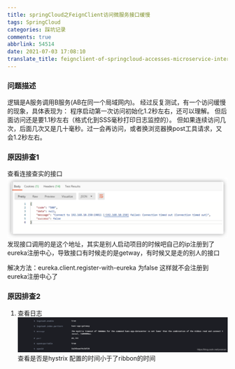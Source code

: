 ```yaml
---
title: springCloud之FeignClient访问微服务接口缓慢
tags: SpringCloud
categories: 踩坑记录
comments: true
abbrlink: 54514
date: 2021-07-03 17:08:10
translate_title: feignclient-of-springcloud-accesses-microservice-interface-slowly
---
```

### 问题描述
逻辑是A服务调用B服务(AB在同一个局域网内)。 经过反复测试，有一个访问缓慢的现象，具体表现为：
程序启动第一次访问初始化1.2秒左右，还可以理解。
但后面访问还是要1.1秒左右（格式化到SSS毫秒打印日志监控的）。
但如果连续访问几次，后面几次又是几十毫秒。过一会再访问，或者换浏览器换post工具请求，又会1.2秒左右。

### 原因排查1
查看连接查实的接口
![请求缓慢2](./bug-sprigCloud/02.png)
发现接口调用的是这个地址，其实是别人启动项目的时候吧自己的ip注册到了eureka注册中心，导致接口有时候走的是getway，有时候又是走的别人的接口

解决方法：eureka.client.register-with-eureka 为false  这样就不会注册到eureka注册中心了
### 原因排查2
1. 查看日志
    ![请求缓慢](./bug-sprigCloud/01.png)
查看是否是hystrix 配置的时间小于了ribbon的时间



